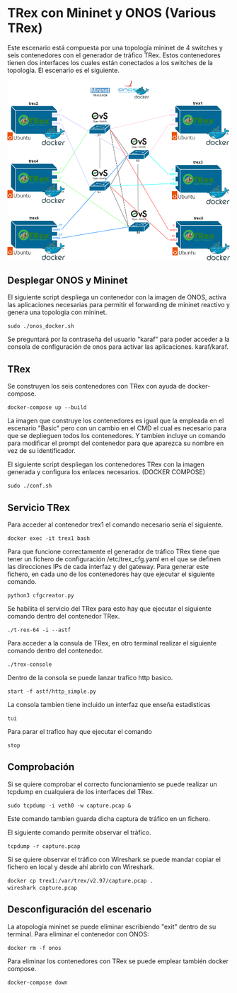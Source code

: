 # TRex con Mininet y ONOS (Various TRex)
Este escenario está compuesta por una topología mininet de 4 switches y seis contenedores con el generador de tráfico TRex. Estos contenedores tienen dos interfaces los cuales están conectados a los switches de la topología. 
El escenario es el siguiente.
<p align="center">
  <img src="../../../img/TREX-VariousTRex.png" >
</p>

## Desplegar ONOS y Mininet
El siguiente script despliega un contenedor con la imagen de ONOS, activa las aplicaciones necesarias para permitir el forwarding de mininet reactivo y genera una topologia con mininet.
~~~
sudo ./onos_docker.sh 
~~~
Se preguntará por la contraseña del usuario "karaf" para poder acceder a la consola de configuración de onos para activar las aplicaciones. karaf/karaf.

## TRex
Se construyen los seis contenedores con TRex con ayuda de docker-compose.
~~~
docker-compose up --build 
~~~
La imagen que construye los contenedores es igual que la empleada en el escenario "Basic" pero con un cambio en el CMD el cual es necesario para que se deplieguen todos los contenedores. Y tambien incluye un comando para modificar el prompt del contenedor para que aparezca su nombre en vez de su identificador. 

El siguiente script despliegan los contenedores TRex con la imagen generada y configura los enlaces necesarios. (DOCKER COMPOSE) 
~~~
sudo ./conf.sh
~~~

## Servicio TRex
Para acceder al contenedor trex1 el comando necesario sería el siguiente.
~~~
docker exec -it trex1 bash
~~~

Para que funcione correctamente el generador de tráfico TRex tiene que tener un fichero de configuración /etc/trex_cfg.yaml en el que se definen las direcciones IPs de cada interfaz y del gateway. Para generar este fichero, en cada uno de los contenedores hay que ejecutar el siguiente comando.
~~~
python3 cfgcreator.py
~~~

Se habilita el servicio del TRex para esto hay que ejecutar el siguiente comando dentro del contenedor TRex.
~~~
./t-rex-64 -i --astf
~~~

Para acceder a la consula de TRex, en otro terminal realizar el siguiente comando dentro del contenedor.
~~~
./trex-console

~~~
Dentro de la consola se puede lanzar trafico http basico.
~~~
start -f astf/http_simple.py 
~~~
La consola tambien tiene incluido un interfaz que enseña estadisticas
~~~
tui
~~~
Para parar el trafico hay que ejecutar el comando
~~~
stop
~~~

## Comprobación
Si se quiere comprobar el correcto funcionamiento se puede realizar un tcpdump en cualquiera de los interfaces del TRex.
~~~
sudo tcpdump -i veth0 -w capture.pcap &
~~~
Este comando tambien guarda dicha captura de tráfico en un fichero.

El siguiente comando permite observar el tráfico.
~~~
tcpdump -r capture.pcap
~~~

Si se quiere observar el tráfico con Wireshark se puede mandar copiar el fichero en local y desde ahí abrirlo con Wireshark.
~~~
docker cp trex1:/var/trex/v2.97/capture.pcap .
wireshark capture.pcap
~~~

## Desconfiguración del escenario 
La atopología mininet se puede eliminar escribiendo "exit" dentro de su terminal.
Para eliminar el contenedor con ONOS:
~~~
docker rm -f onos 
~~~
Para eliminar los contenedores con TRex se puede emplear también docker compose.
~~~
docker-compose down 
~~~
